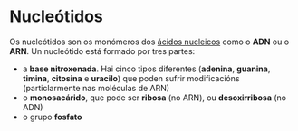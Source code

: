 # Nucleótidos
Os nucleótidos son os monómeros dos [ácidos nucleicos](lexicon-nucleic) como o __ADN__ ou o __ARN__. 
Un nucleótido está formado por tres partes:
* a __base nitroxenada__. Hai cinco tipos diferentes (__adenina__, __guanina__, __timina__, __citosina__ e __uracilo__) que poden sufrir modificacións (particlarmente nas moléculas de ARN)
* o __monosacárido__, que pode ser __ribosa__ (no ARN), ou __desoxirribosa__ (no ADN)
* o grupo __fosfato__
